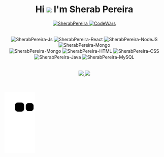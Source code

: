 <h1 align="center">Hi <img src="https://raw.githubusercontent.com/kaueMarques/kaueMarques/master/hi.gif" width="35"> I'm
    Sherab Pereira</h1>
<p align="center">
    <a href="https://github.com/SherabPereira">
        <img src="https://komarev.com/ghpvc/?username=SherabPereira&label=Profile%20views&color=0e75b6&style=flat" alt="SherabPereira" />
    </a>
    <a href="https://www.codewars.com/users/SherabPereira">    
        <img alt='CodeWars' src='https://www.codewars.com/users/SherabPereira/badges/micro' />
    </a>
</p>
<br>
<div align="center">
    <img align="center" alt="SherabPereira-Js"
        src="https://img.shields.io/badge/-JavaScript-f7df1e?logo=javascript&logoColor=black">
    <img align="center" alt="SherabPereira-React" 
        src="https://img.shields.io/badge/-ReactJs-20232A?logo=react&logoColor=61DAFB">
    <img align="center" alt="SherabPereira-NodeJS" 
        src="https://img.shields.io/badge/Node.js-43853D?logo=node.js&logoColor=white">
    <img align="center" alt="SherabPereira-Mongo" 
        src="https://img.shields.io/badge/MongoDB-4EA94B?logo=mongodb&logoColor=white">

</div>
<div align="center">
    <img align="center" alt="SherabPereira-Mongo" 
        src="https://img.shields.io/badge/Bootstrap-563D7C?logo=bootstrap&logoColor=white">
    <img align="center" alt="SherabPereira-HTML"
        src="https://img.shields.io/badge/CSS3-1572B6?logo=css3&logoColor=white">
    <img align="center" alt="SherabPereira-CSS"
        src="https://img.shields.io/badge/HTML5-E34F26?logo=html5&logoColor=white">
    <img align="center" alt="SherabPereira-Java"
        src="https://img.shields.io/badge/Java-ED8B00?logo=java&logoColor=white">
    <img align="center" alt="SherabPereira-MySQL"
        src="https://img.shields.io/badge/MySQL-005c83?logo=mysql&logoColor=white">
</div>
<br><br>

<div align="center">
<a href="https://github.com/SherabPereira">
    <img  width="325rem"
        src="https://github-readme-stats.vercel.app/api?username=SherabPereira&show_icons=true&locale=en&theme=dark" />
</a>
<a href="https://github.com/SherabPereira">
    <img  width="273rem"
        src="https://github-readme-stats.vercel.app/api/top-langs/?username=SherabPereira&layout=compact&langs_count=7&theme=dark" />
</a>
</div>

<br><br>
<a align="center" href="https://github.com/SherabPereira/SherabPereira/blob/output/github-contribution-grid-snake.svg">
    ![Snake animation](https://github.com/SherabPereira/SherabPereira/blob/output/github-contribution-grid-snake.svg)
</a>
